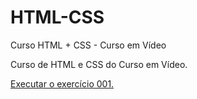 # HTML-CSS
 Curso HTML + CSS - Curso em Vídeo
 
Curso de HTML e CSS do Curso em Vídeo.

<a href="https://luizmirandadev.github.io/HTML-CSS/Exercícios-Módulo1/Ex001/index.html"> Executar o exercício 001.</a>     